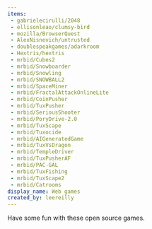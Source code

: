 ```yaml
---
items:
 - gabrielecirulli/2048
 - ellisonleao/clumsy-bird
 - mozilla/BrowserQuest
 - AlexNisnevich/untrusted
 - doublespeakgames/adarkroom
 - Hextris/hextris
 - mrbid/Cubes2
 - mrbid/Snowboarder
 - mrbid/Snowling
 - mrbid/SNOWBALL2
 - mrbid/SpaceMiner
 - mrbid/FractalAttackOnlineLite
 - mrbid/CoinPusher
 - mrbid/TuxPusher
 - mrbid/SeriousShooter
 - mrbid/PoryDrive-2.0
 - mrbid/TuxScape
 - mrbid/Tuxocide
 - mrbid/AIGeneratedGame
 - mrbid/TuxVsDragon
 - mrbid/TempleDriver
 - mrbid/TuxPusherAF
 - mrbid/PAC-GAL
 - mrbid/TuxFishing
 - mrbid/TuxScape2
 - mrbid/Catrooms
display_name: Web games
created_by: leereilly
---
```

Have some fun with these open source games.
